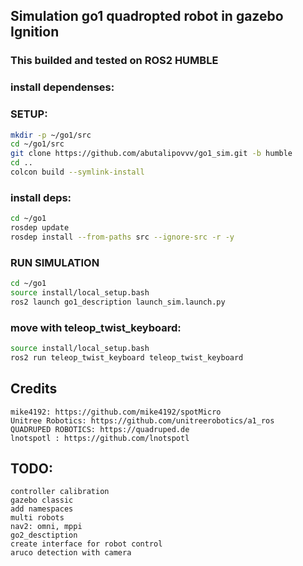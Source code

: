 ## Simulation go1 quadropted robot in gazebo Ignition

### This builded and tested on ROS2 HUMBLE


### install dependenses:



### SETUP:

```bash
mkdir -p ~/go1/src
cd ~/go1/src
git clone https://github.com/abutalipovvv/go1_sim.git -b humble
cd ..
colcon build --symlink-install
```

### install deps:
```bash
cd ~/go1
rosdep update
rosdep install --from-paths src --ignore-src -r -y
```

### RUN SIMULATION

```bash
cd ~/go1
source install/local_setup.bash
ros2 launch go1_description launch_sim.launch.py
```


### move with teleop_twist_keyboard:
```bash
source install/local_setup.bash
ros2 run teleop_twist_keyboard teleop_twist_keyboard
```


## Credits

    mike4192: https://github.com/mike4192/spotMicro
    Unitree Robotics: https://github.com/unitreerobotics/a1_ros
    QUADRUPED ROBOTICS: https://quadruped.de
    lnotspotl : https://github.com/lnotspotl

## TODO:
    controller calibration
    gazebo classic
    add namespaces
    multi robots
    nav2: omni, mppi
    go2_desctiption
    create interface for robot control
    aruco detection with camera
